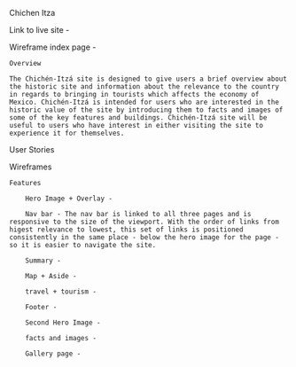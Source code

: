 Chichen Itza

Link to live site - 

Wireframe index page - 

    Overview

    The Chichén-Itzá site is designed to give users a brief overview about the historic site and information about the relevance to the country in regards to bringing in tourists which affects the economy of Mexico. Chichén-Itzá is intended for users who are interested in the historic value of the site by introducing them to facts and images of some of the key features and buildings. Chichén-Itzá site will be useful to users who have interest in either visiting the site to experience it for themselves.


User Stories

Wireframes


    Features

        Hero Image + Overlay - 

        Nav bar - The nav bar is linked to all three pages and is responsive to the size of the viewport. With the order of links from higest relevance to lowest, this set of links is positioned consistently in the same place - below the hero image for the page - so it is easier to navigate the site.

        Summary - 

        Map + Aside - 

        travel + tourism - 

        Footer - 

        Second Hero Image - 

        facts and images - 

        Gallery page - 

